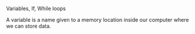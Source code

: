 Variables, If, While loops

A variable is a name given to a memory location inside our computer where we can store data.


